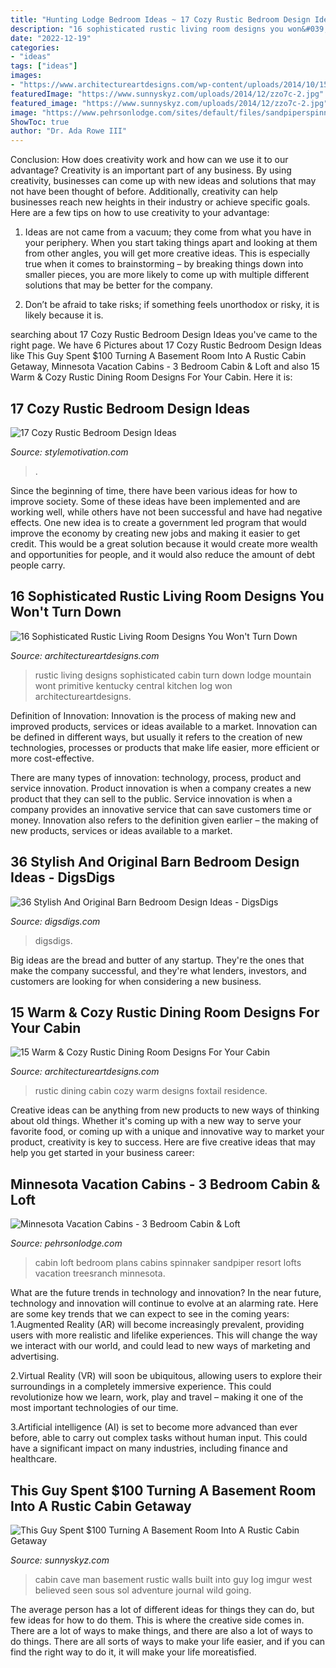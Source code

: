 ```yaml
---
title: "Hunting Lodge Bedroom Ideas ~ 17 Cozy Rustic Bedroom Design Ideas"
description: "16 sophisticated rustic living room designs you won&#039;t turn down"
date: "2022-12-19"
categories:
- "ideas"
tags: ["ideas"]
images:
- "https://www.architectureartdesigns.com/wp-content/uploads/2014/10/15-Warm-Cozy-Rustic-Dining-Room-Designs-For-Your-Cabin-6-630x945.jpg"
featuredImage: "https://www.sunnyskyz.com/uploads/2014/12/zzo7c-2.jpg"
featured_image: "https://www.sunnyskyz.com/uploads/2014/12/zzo7c-2.jpg"
image: "https://www.pehrsonlodge.com/sites/default/files/sandpiperspinnakerweb_0.jpg"
ShowToc: true
author: "Dr. Ada Rowe III"
---
```



Conclusion: How does creativity work and how can we use it to our advantage?
Creativity is an important part of any business. By using creativity, businesses can come up with new ideas and solutions that may not have been thought of before. Additionally, creativity can help businesses reach new heights in their industry or achieve specific goals. Here are a few tips on how to use creativity to your advantage: 
1. Ideas are not came from a vacuum; they come from what you have in your periphery. When you start taking things apart and looking at them from other angles, you will get more creative ideas. This is especially true when it comes to brainstorming – by breaking things down into smaller pieces, you are more likely to come up with multiple different solutions that may be better for the company. 

2. Don’t be afraid to take risks; if something feels unorthodox or risky, it is likely because it is.

	

		
searching about 17 Cozy Rustic Bedroom Design Ideas you've came to the right page. We have 6 Pictures about 17 Cozy Rustic Bedroom Design Ideas like This Guy Spent $100 Turning A Basement Room Into A Rustic Cabin Getaway, Minnesota Vacation Cabins - 3 Bedroom Cabin &amp; Loft and also 15 Warm &amp; Cozy Rustic Dining Room Designs For Your Cabin. Here it is:
		
    
## 17 Cozy Rustic Bedroom Design Ideas

<img loading=lazy src="https://www.stylemotivation.com/wp-content/uploads/2014/02/20-Cozy-Rustic-Bedroom-Design-Ideas-7.jpg" onerror="this.onerror=null;this.src='https://tse2.mm.bing.net/th?id=OIP.DdfTVWCIOEW0TPbk3-jYpwHaJ4&amp;pid=15.1';" alt="17 Cozy Rustic Bedroom Design Ideas">

_Source: stylemotivation.com_

>. 

	

Since the beginning of time, there have been various ideas for how to improve society. Some of these ideas have been implemented and are working well, while others have not been successful and have had negative effects. One new idea is to create a government led program that would improve the economy by creating new jobs and making it easier to get credit. This would be a great solution because it would create more wealth and opportunities for people, and it would also reduce the amount of debt people carry.

    
## 16 Sophisticated Rustic Living Room Designs You Won&#039;t Turn Down

<img loading=lazy src="http://www.architectureartdesigns.com/wp-content/uploads/2016/08/16-Sophisticated-Rustic-Living-Room-Designs-You-Wont-Turn-Down-10-630x591.jpg" onerror="this.onerror=null;this.src='https://tse3.mm.bing.net/th?id=OIP.0mKn3RiCzM7PXqRsAp3FeAHaG8&amp;pid=15.1';" alt="16 Sophisticated Rustic Living Room Designs You Won&#039;t Turn Down">

_Source: architectureartdesigns.com_

>rustic living designs sophisticated cabin turn down lodge mountain wont primitive kentucky central kitchen log won architectureartdesigns. 

	

Definition of Innovation:
Innovation is the process of making new and improved products, services or ideas available to a market. Innovation can be defined in different ways, but usually it refers to the creation of new technologies, processes or products that make life easier, more efficient or more cost-effective.

There are many types of innovation: technology, process, product and service innovation. Product innovation is when a company creates a new product that they can sell to the public. Service innovation is when a company provides an innovative service that can save customers time or money. Innovation also refers to the definition given earlier – the making of new products, services or ideas available to a market.

    
## 36 Stylish And Original Barn Bedroom Design Ideas - DigsDigs

<img loading=lazy src="https://www.digsdigs.com/photos/stylish-and-original-barn-bedrooms-15.jpg" onerror="this.onerror=null;this.src='https://tse4.mm.bing.net/th?id=OIP.hgo2EsYSMfvFPP3uGMeBWgHaLH&amp;pid=15.1';" alt="36 Stylish And Original Barn Bedroom Design Ideas - DigsDigs">

_Source: digsdigs.com_

>digsdigs. 

	

Big ideas are the bread and butter of any startup. They're the ones that make the company successful, and they're what lenders, investors, and customers are looking for when considering a new business.

    
## 15 Warm &amp; Cozy Rustic Dining Room Designs For Your Cabin

<img loading=lazy src="https://www.architectureartdesigns.com/wp-content/uploads/2014/10/15-Warm-Cozy-Rustic-Dining-Room-Designs-For-Your-Cabin-6-630x945.jpg" onerror="this.onerror=null;this.src='https://tse3.mm.bing.net/th?id=OIP.ivhpYcWDWTOvLLe6xG1IzgHaLH&amp;pid=15.1';" alt="15 Warm &amp; Cozy Rustic Dining Room Designs For Your Cabin">

_Source: architectureartdesigns.com_

>rustic dining cabin cozy warm designs foxtail residence. 

	

Creative ideas can be anything from new products to new ways of thinking about old things. Whether it's coming up with a new way to serve your favorite food, or coming up with a unique and innovative way to market your product, creativity is key to success. Here are five creative ideas that may help you get started in your business career: 

    
## Minnesota Vacation Cabins - 3 Bedroom Cabin &amp; Loft

<img loading=lazy src="https://www.pehrsonlodge.com/sites/default/files/sandpiperspinnakerweb_0.jpg" onerror="this.onerror=null;this.src='https://tse3.mm.bing.net/th?id=OIP.J7GI7Ko2AsPqLnr3xF1v9gHaE8&amp;pid=15.1';" alt="Minnesota Vacation Cabins - 3 Bedroom Cabin &amp; Loft">

_Source: pehrsonlodge.com_

>cabin loft bedroom plans cabins spinnaker sandpiper resort lofts vacation treesranch minnesota. 

	

What are the future trends in technology and innovation?
In the near future, technology and innovation will continue to evolve at an alarming rate. Here are some key trends that we can expect to see in the coming years:
1.Augmented Reality (AR) will become increasingly prevalent, providing users with more realistic and lifelike experiences. This will change the way we interact with our world, and could lead to new ways of marketing and advertising.

2.Virtual Reality (VR) will soon be ubiquitous, allowing users to explore their surroundings in a completely immersive experience. This could revolutionize how we learn, work, play and travel – making it one of the most important technologies of our time.

3.Artificial intelligence (AI) is set to become more advanced than ever before, able to carry out complex tasks without human input. This could have a significant impact on many industries, including finance and healthcare.

    
## This Guy Spent $100 Turning A Basement Room Into A Rustic Cabin Getaway

<img loading=lazy src="https://www.sunnyskyz.com/uploads/2014/12/zzo7c-2.jpg" onerror="this.onerror=null;this.src='https://tse2.mm.bing.net/th?id=OIP.msaY3QxUq28eDaiESKf7ewHaFj&amp;pid=15.1';" alt="This Guy Spent $100 Turning A Basement Room Into A Rustic Cabin Getaway">

_Source: sunnyskyz.com_

>cabin cave man basement rustic walls built into guy log imgur west believed seen sous sol adventure journal wild going. 

	

The average person has a lot of different ideas for things they can do, but few ideas for how to do them. This is where the creative side comes in. There are a lot of ways to make things, and there are also a lot of ways to do things. There are all sorts of ways to make your life easier, and if you can find the right way to do it, it will make your life moreatisfied.

